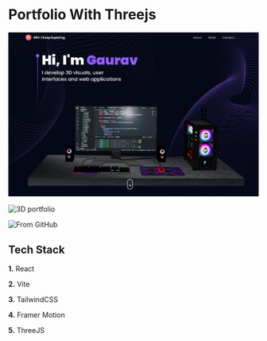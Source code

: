 
# Portfolio With Threejs

![3D portfolio](./src/assets/portfolio_image.png)

![3D portfolio](https://www.dropbox.com/scl/fi/yi6g01xniwtcdgix1pxfj/Screenshot-2023-11-23-233512.png?rlkey=yj8dav79ye6avfvidl7nypkdy&dl=0)

![From GitHub](https://github.com/Gaurav-Advocate/Deploy_3D_Portfolio/issues/1#issue-2013541953)


## Tech Stack

**1.** React 

**2.** Vite

**3.** TailwindCSS

**4.** Framer Motion

**5.** ThreeJS





